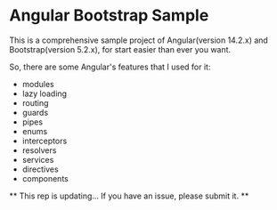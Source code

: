 # Angular Bootstrap Sample
This is a comprehensive sample project of Angular(version 14.2.x) and Bootstrap(version 5.2.x), for start easier than ever you want.

So, there are some Angular's features that I used for it:
- modules
- lazy loading
- routing
- guards
- pipes
- enums
- interceptors
- resolvers
- services
- directives
- components

** This rep is updating... If you have an issue, please submit it. **